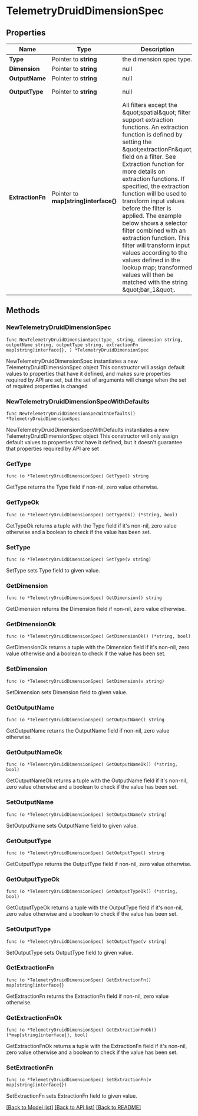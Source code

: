 # TelemetryDruidDimensionSpec

## Properties

Name | Type | Description | Notes
------------ | ------------- | ------------- | -------------
**Type** | Pointer to **string** | the dimension spec type. | 
**Dimension** | Pointer to **string** | null | 
**OutputName** | Pointer to **string** | null | 
**OutputType** | Pointer to **string** | null | [default to "STRING"]
**ExtractionFn** | Pointer to **map[string]interface{}** | All filters except the \&quot;spatial\&quot; filter support extraction functions. An extraction function is defined by setting the \&quot;extractionFn\&quot; field on a filter. See Extraction function for more details on extraction functions. If specified, the extraction function will be used to transform input values before the filter is applied. The example below shows a selector filter combined with an extraction function. This filter will transform input values according to the values defined in the lookup map; transformed values will then be matched with the string \&quot;bar_1\&quot;. | 

## Methods

### NewTelemetryDruidDimensionSpec

`func NewTelemetryDruidDimensionSpec(type_ string, dimension string, outputName string, outputType string, extractionFn map[string]interface{}, ) *TelemetryDruidDimensionSpec`

NewTelemetryDruidDimensionSpec instantiates a new TelemetryDruidDimensionSpec object
This constructor will assign default values to properties that have it defined,
and makes sure properties required by API are set, but the set of arguments
will change when the set of required properties is changed

### NewTelemetryDruidDimensionSpecWithDefaults

`func NewTelemetryDruidDimensionSpecWithDefaults() *TelemetryDruidDimensionSpec`

NewTelemetryDruidDimensionSpecWithDefaults instantiates a new TelemetryDruidDimensionSpec object
This constructor will only assign default values to properties that have it defined,
but it doesn't guarantee that properties required by API are set

### GetType

`func (o *TelemetryDruidDimensionSpec) GetType() string`

GetType returns the Type field if non-nil, zero value otherwise.

### GetTypeOk

`func (o *TelemetryDruidDimensionSpec) GetTypeOk() (*string, bool)`

GetTypeOk returns a tuple with the Type field if it's non-nil, zero value otherwise
and a boolean to check if the value has been set.

### SetType

`func (o *TelemetryDruidDimensionSpec) SetType(v string)`

SetType sets Type field to given value.


### GetDimension

`func (o *TelemetryDruidDimensionSpec) GetDimension() string`

GetDimension returns the Dimension field if non-nil, zero value otherwise.

### GetDimensionOk

`func (o *TelemetryDruidDimensionSpec) GetDimensionOk() (*string, bool)`

GetDimensionOk returns a tuple with the Dimension field if it's non-nil, zero value otherwise
and a boolean to check if the value has been set.

### SetDimension

`func (o *TelemetryDruidDimensionSpec) SetDimension(v string)`

SetDimension sets Dimension field to given value.


### GetOutputName

`func (o *TelemetryDruidDimensionSpec) GetOutputName() string`

GetOutputName returns the OutputName field if non-nil, zero value otherwise.

### GetOutputNameOk

`func (o *TelemetryDruidDimensionSpec) GetOutputNameOk() (*string, bool)`

GetOutputNameOk returns a tuple with the OutputName field if it's non-nil, zero value otherwise
and a boolean to check if the value has been set.

### SetOutputName

`func (o *TelemetryDruidDimensionSpec) SetOutputName(v string)`

SetOutputName sets OutputName field to given value.


### GetOutputType

`func (o *TelemetryDruidDimensionSpec) GetOutputType() string`

GetOutputType returns the OutputType field if non-nil, zero value otherwise.

### GetOutputTypeOk

`func (o *TelemetryDruidDimensionSpec) GetOutputTypeOk() (*string, bool)`

GetOutputTypeOk returns a tuple with the OutputType field if it's non-nil, zero value otherwise
and a boolean to check if the value has been set.

### SetOutputType

`func (o *TelemetryDruidDimensionSpec) SetOutputType(v string)`

SetOutputType sets OutputType field to given value.


### GetExtractionFn

`func (o *TelemetryDruidDimensionSpec) GetExtractionFn() map[string]interface{}`

GetExtractionFn returns the ExtractionFn field if non-nil, zero value otherwise.

### GetExtractionFnOk

`func (o *TelemetryDruidDimensionSpec) GetExtractionFnOk() (*map[string]interface{}, bool)`

GetExtractionFnOk returns a tuple with the ExtractionFn field if it's non-nil, zero value otherwise
and a boolean to check if the value has been set.

### SetExtractionFn

`func (o *TelemetryDruidDimensionSpec) SetExtractionFn(v map[string]interface{})`

SetExtractionFn sets ExtractionFn field to given value.



[[Back to Model list]](../README.md#documentation-for-models) [[Back to API list]](../README.md#documentation-for-api-endpoints) [[Back to README]](../README.md)


